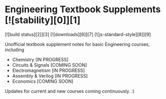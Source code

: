 # Engineering Textbook Supplements [![stability][0]][1]
[![build status][2]][3]
[![downloads][6]][7] [![js-standard-style][8]][9]



Unofficial textbook supplement notes for basic Engineering courses, including
 - Chemistry [IN PROGRESS]
 - Circuits & Signals [COMING SOON]
 - Electromagnetism [IN PROGRESS]
 - Assembly & Verilog  [IN PROGRESS]
 - Economics [COMING SOON]

 Updates for current and new courses coming continuously. :)
